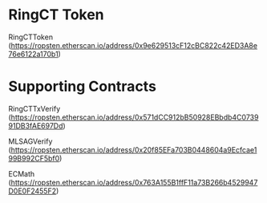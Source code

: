 # RingCT Token
RingCTToken (https://ropsten.etherscan.io/address/0x9e629513cF12cBC822c42ED3A8e76e6122a170b1)


# Supporting Contracts
RingCTTxVerify (https://ropsten.etherscan.io/address/0x571dCC912bB50928EBbdb4C073991DB3fAE697Dd)

MLSAGVerify (https://ropsten.etherscan.io/address/0x20f85EFa703B0448604a9Ecfcae199B992CF5bf0)

ECMath (https://ropsten.etherscan.io/address/0x763A155B1ffF11a73B266b4529947D0E0F2455F2)